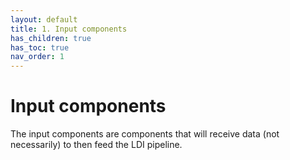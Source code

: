 ```yaml
---
layout: default
title: 1. Input components
has_children: true
has_toc: true
nav_order: 1
---
```


# Input components

The input components are components that will receive data (not necessarily) to then feed the LDI pipeline.

